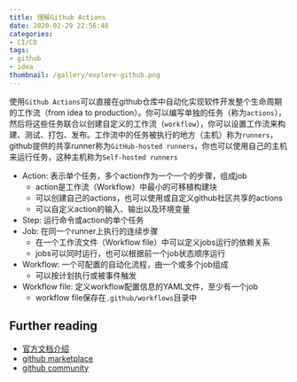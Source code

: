 ```yaml
---
title: 理解Github Actions
date: 2020-02-29 22:56:48
categories:
- CI/CD
tags:
- github
- idea
thumbnail: /gallery/explore-github.png
---
```

使用`Github Actions`可以直接在github仓库中自动化实现软件开发整个生命周期的工作流（from idea to production）。你可以编写单独的任务（称为`actions`），然后将这些任务联合以创建自定义的工作流（`workflow`），你可以设置工作流来构建、测试、打包、发布。工作流中的任务被执行的地方（主机）称为`runners`，github提供的共享runner称为`GitHub-hosted runners`，你也可以使用自己的主机来运行任务，这种主机称为`Self-hosted runners`

+ Action: 表示单个任务，多个action作为一个一个的步骤，组成job
  + action是工作流（Workflow）中最小的可移植构建块
  + 可以创建自己的actions，也可以使用或自定义github社区共享的actions
  + 可以自定义action的输入、输出以及环境变量
+ Step: 运行命令或action的单个任务
+ Job: 在同一个runner上执行的连续步骤
  + 在一个工作流文件（Workflow file）中可以定义jobs运行的依赖关系
  + jobs可以同时运行，也可以根据前一个job状态顺序运行
+ Workflow: 一个可配置的自动化流程，由一个或多个job组成
  + 可以按计划执行或被事件触发
+ Workflow file: 定义workflow配置信息的YAML文件，至少有一个job
  + workflow file保存在`.github/workflows`目录中

## Further reading

+ [官方文档介绍](https://help.github.com/en/actions)
+ [github marketplace](https://github.com/marketplace?type=actions)
+ [github community](https://github.community/t5/GitHub-Actions/bd-p/actions)
